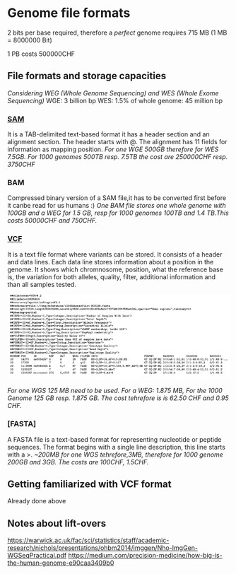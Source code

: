 # Genome file formats
2 bits per base required, therefore a *perfect* genome requires 715 MB (1 MB = 8000000 Bit) 

1 PB costs 500000CHF

## File formats and storage capacities
*Considering WEG (Whole Genome Sequencing) and WES (Whole Exome Sequencing)*
WGE: 3 billion bp
WES: 1.5% of whole genome: 45 million bp

### [SAM](https://samtools.github.io/hts-specs/SAMv1.pdf)
It is a TAB-delimited text-based format it has a header section and an alignment section. The header starts with @. The alignment has 11 fields for information as mapping position.
 *For one WGE 500GB therefore for  WES 7.5GB. For 1000 genomes 500TB resp. 7.5TB the cost are 250000CHF resp. 3750CHF*

### BAM
Compressed binary version of a SAM file,it has to be converted first before it canbe read for us humans :)
*One BAM file stores one whole genome with 100GB and a WEG for 1.5 GB, resp for 1000 genomes 100TB and 1.4 TB.This costs 50000CHF and 750CHF.*

### [VCF](file:///Users/angelatopic/Downloads/VCFv4.2.pdf)
It is a text file format where variants can be stored. It consists of a header and data lines. Each data line stores information about a position in the genome. It shows which chromnosome, position, what the reference base is, the variation for both alleles, quality, filter, additional information and than all samples tested.

 ![VCF file](VCF.png)

*For one WGS 125 MB need to be used. For a WEG: 1.875 MB, For the 1000 Genome 125 GB resp. 1.875 GB. The cost tehrefore is is 62.50 CHF and 0.95 CHF.*


### [FASTA]
A FASTA file is a text-based format for representing nucleotide or peptide sequences. The format begins with a single line description, this line starts with a >.
*~200MB for one WGS tehrefore,3MB, therefore for 1000 genome 200GB and 3GB. The costs are 100CHF, 1.5CHF.*
 
## Getting familiarized with VCF format
Already done above

## Notes about lift-overs


https://warwick.ac.uk/fac/sci/statistics/staff/academic-research/nichols/presentations/ohbm2014/imggen/Nho-ImgGen-WGSeqPractical.pdf
https://medium.com/precision-medicine/how-big-is-the-human-genome-e90caa3409b0

 
